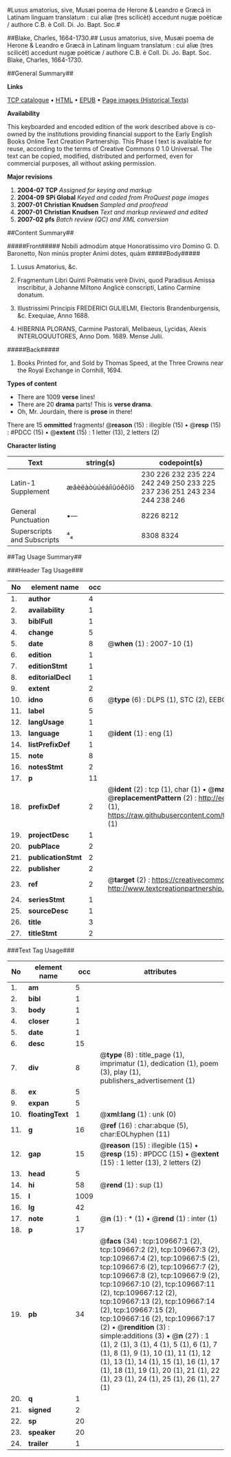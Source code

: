 #Lusus amatorius, sive, Musæi poema de Herone & Leandro e Græcâ in Latinam linguam translatum : cui aliæ (tres scilicèt) accedunt nugæ poëticæ / authore C.B. è Coll. Di. Jo. Bapt. Soc.#

##Blake, Charles, 1664-1730.##
Lusus amatorius, sive, Musæi poema de Herone & Leandro e Græcâ in Latinam linguam translatum : cui aliæ (tres scilicèt) accedunt nugæ poëticæ / authore C.B. è Coll. Di. Jo. Bapt. Soc.
Blake, Charles, 1664-1730.

##General Summary##

**Links**

[TCP catalogue](http://www.ota.ox.ac.uk/tcp/)  • 
[HTML](http://tei.it.ox.ac.uk/tcp/Texts-HTML/free/A51/A51644.html)  • 
[EPUB](http://tei.it.ox.ac.uk/tcp/Texts-EPUB/free/A51/A51644.epub) • 
[Page images (Historical Texts)](https://data.historicaltexts.jisc.ac.uk/view?pubId=eebo-24330551e&pageId=eebo-24330551e-109667-1)

**Availability**

This keyboarded and encoded edition of the
	       work described above is co-owned by the institutions
	       providing financial support to the Early English Books
	       Online Text Creation Partnership. This Phase I text is
	       available for reuse, according to the terms of Creative
	       Commons 0 1.0 Universal. The text can be copied,
	       modified, distributed and performed, even for
	       commercial purposes, all without asking permission.

**Major revisions**

1. __2004-07__ __TCP__ *Assigned for keying and markup*
1. __2004-09__ __SPi Global__ *Keyed and coded from ProQuest page images*
1. __2007-01__ __Christian Knudsen__ *Sampled and proofread*
1. __2007-01__ __Christian Knudsen__ *Text and markup reviewed and edited*
1. __2007-02__ __pfs__ *Batch review (QC) and XML conversion*

##Content Summary##

#####Front#####
Nobili admodùm atque Honoratissimo viro Domino G. D. Baronetto, Non minùs propter Animi dotes, quàm 
#####Body#####

1. Lusus Amatorius, &c.

1. Fragmentum Libri Quinti Poëmatis verè Divini, quod Paradisus Amissa inscribitur, à Johanne Miltono Anglicè conscripti, Latino Carmine donatum.

1. Illustrissimi Principis FREDERICI GULIELMI, Electoris Brandenburgensis, &c. Exequiae, Anno 1688.

1. HIBERNIA PLORANS, Carmine Pastorali, Melibaeus, Lycidas, Alexis INTERLOQUUTORES, Anno Dom. 1689. Mense Julii.

#####Back#####

1. Books Printed for, and Sold by Thomas Speed, at the Three Crowns near the Royal Exchange in Cornhill, 1694.

**Types of content**

  * There are 1009 **verse** lines!
  * There are 20 **drama** parts! This is **verse drama**.
  * Oh, Mr. Jourdain, there is **prose** in there!

There are 15 **ommitted** fragments! 
 @__reason__ (15) : illegible (15)  •  @__resp__ (15) : #PDCC (15)  •  @__extent__ (15) : 1 letter (13), 2 letters (2)

**Character listing**


|Text|string(s)|codepoint(s)|
|---|---|---|
|Latin-1 Supplement|æâèëàòùúéáíìûóêôîö|230 226 232 235 224 242 249 250 233 225 237 236 251 243 234 244 238 246|
|General Punctuation|•—|8226 8212|
|Superscripts             and Subscripts|⁴₄|8308 8324|

##Tag Usage Summary##

###Header Tag Usage###

|No|element name|occ|attributes|
|---|---|---|---|
|1.|__author__|4||
|2.|__availability__|1||
|3.|__biblFull__|1||
|4.|__change__|5||
|5.|__date__|8| @__when__ (1) : 2007-10 (1)|
|6.|__edition__|1||
|7.|__editionStmt__|1||
|8.|__editorialDecl__|1||
|9.|__extent__|2||
|10.|__idno__|6| @__type__ (6) : DLPS (1), STC (2), EEBO-CITATION (1), OCLC (1), VID (1)|
|11.|__label__|5||
|12.|__langUsage__|1||
|13.|__language__|1| @__ident__ (1) : eng (1)|
|14.|__listPrefixDef__|1||
|15.|__note__|8||
|16.|__notesStmt__|2||
|17.|__p__|11||
|18.|__prefixDef__|2| @__ident__ (2) : tcp (1), char (1)  •  @__matchPattern__ (2) : ([0-9\-]+):([0-9IVX]+) (1), (.+) (1)  •  @__replacementPattern__ (2) : http://eebo.chadwyck.com/downloadtiff?vid=$1&page=$2 (1), https://raw.githubusercontent.com/textcreationpartnership/Texts/master/tcpchars.xml#$1 (1)|
|19.|__projectDesc__|1||
|20.|__pubPlace__|2||
|21.|__publicationStmt__|2||
|22.|__publisher__|2||
|23.|__ref__|2| @__target__ (2) : https://creativecommons.org/publicdomain/zero/1.0/ (1), http://www.textcreationpartnership.org/docs/. (1)|
|24.|__seriesStmt__|1||
|25.|__sourceDesc__|1||
|26.|__title__|3||
|27.|__titleStmt__|2||


###Text Tag Usage###

|No|element name|occ|attributes|
|---|---|---|---|
|1.|__am__|5||
|2.|__bibl__|1||
|3.|__body__|1||
|4.|__closer__|1||
|5.|__date__|1||
|6.|__desc__|15||
|7.|__div__|8| @__type__ (8) : title_page (1), imprimatur (1), dedication (1), poem (3), play (1), publishers_advertisement (1)|
|8.|__ex__|5||
|9.|__expan__|5||
|10.|__floatingText__|1| @__xml:lang__ (1) : unk (0)|
|11.|__g__|16| @__ref__ (16) : char:abque (5), char:EOLhyphen (11)|
|12.|__gap__|15| @__reason__ (15) : illegible (15)  •  @__resp__ (15) : #PDCC (15)  •  @__extent__ (15) : 1 letter (13), 2 letters (2)|
|13.|__head__|5||
|14.|__hi__|58| @__rend__ (1) : sup (1)|
|15.|__l__|1009||
|16.|__lg__|42||
|17.|__note__|1| @__n__ (1) : * (1)  •  @__rend__ (1) : inter (1)|
|18.|__p__|17||
|19.|__pb__|34| @__facs__ (34) : tcp:109667:1 (2), tcp:109667:2 (2), tcp:109667:3 (2), tcp:109667:4 (2), tcp:109667:5 (2), tcp:109667:6 (2), tcp:109667:7 (2), tcp:109667:8 (2), tcp:109667:9 (2), tcp:109667:10 (2), tcp:109667:11 (2), tcp:109667:12 (2), tcp:109667:13 (2), tcp:109667:14 (2), tcp:109667:15 (2), tcp:109667:16 (2), tcp:109667:17 (2)  •  @__rendition__ (3) : simple:additions (3)  •  @__n__ (27) : 1 (1), 2 (1), 3 (1), 4 (1), 5 (1), 6 (1), 7 (1), 8 (1), 9 (1), 10 (1), 11 (1), 12 (1), 13 (1), 14 (1), 15 (1), 16 (1), 17 (1), 18 (1), 19 (1), 20 (1), 21 (1), 22 (1), 23 (1), 24 (1), 25 (1), 26 (1), 27 (1)|
|20.|__q__|1||
|21.|__signed__|2||
|22.|__sp__|20||
|23.|__speaker__|20||
|24.|__trailer__|1||

